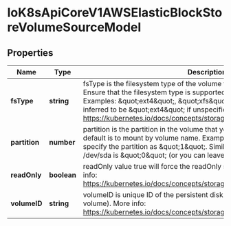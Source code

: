 # IoK8sApiCoreV1AWSElasticBlockStoreVolumeSourceModel

## Properties

Name | Type | Description | Notes
------------ | ------------- | ------------- | -------------
**fsType** | **string** | fsType is the filesystem type of the volume that you want to mount. Tip: Ensure that the filesystem type is supported by the host operating system. Examples: \&quot;ext4\&quot;, \&quot;xfs\&quot;, \&quot;ntfs\&quot;. Implicitly inferred to be \&quot;ext4\&quot; if unspecified. More info: https://kubernetes.io/docs/concepts/storage/volumes#awselasticblockstore | [optional] [default to undefined]
**partition** | **number** | partition is the partition in the volume that you want to mount. If omitted, the default is to mount by volume name. Examples: For volume /dev/sda1, you specify the partition as \&quot;1\&quot;. Similarly, the volume partition for /dev/sda is \&quot;0\&quot; (or you can leave the property empty). | [optional] [default to undefined]
**readOnly** | **boolean** | readOnly value true will force the readOnly setting in VolumeMounts. More info: https://kubernetes.io/docs/concepts/storage/volumes#awselasticblockstore | [optional] [default to undefined]
**volumeID** | **string** | volumeID is unique ID of the persistent disk resource in AWS (Amazon EBS volume). More info: https://kubernetes.io/docs/concepts/storage/volumes#awselasticblockstore | [default to undefined]


